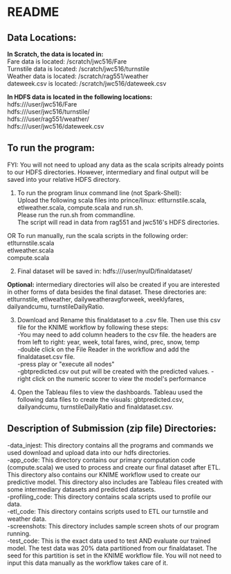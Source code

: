 # README

## Data Locations:
__In Scratch, the data is located in:__  
Fare data is located: /scratch/jwc516/Fare  
Turnstile data is located: /scratch/jwc516/turnstile  
Weather data is located: /scratch/rag551/weather  
dateweek.csv is located: /scratch/jwc516/dateweek.csv  

__In HDFS data is located in the following locations:__   
hdfs:///user/jwc516/Fare  
hdfs:///user/jwc516/turnstile/  
hdfs:///user/rag551/weather/  
hdfs:///user/jwc516/dateweek.csv  

## To run the program:
FYI: You will not need to upload any data as the scala scripits already points to our HDFS directories.
However, intermediary and final output will be saved into your relative HDFS directory.

1) To run the program linux command line (not Spark-Shell):  
Upload the following scala files into prince/linux: etlturnstile.scala, etlweather.scala, compute.scala and run.sh.  
Please run the run.sh from commandline.  
The script will read in data from rag551 and jwc516's HDFS directories.  

 OR
 To run manually, run the scala scripts in the following order:  
 etlturnstile.scala  
 etlweather.scala  
 compute.scala  

2) Final dataset will be saved in: hdfs:///user/nyuID/finaldataset/

__Optional:__ intermediary directories will also be created if you are interested in other forms of data besides the final dataset. These directories are: etlturnstile, etlweather, dailyweatheravgforweek, weeklyfares, dailyandcumu, turnstileDailyRatio.

3) Download and Rename this finaldataset to a .csv file. Then use this csv file for the KNIME workflow by following these steps:  
-You may need to add column headers to the csv file. the headers are from left to right: year,	week,	total fares,	wind,	prec,	snow,	temp  
-double click on the File Reader in the workflow and add the finaldataset.csv file.  
-press play or "execute all nodes"  
-gbtpredicted.csv out put will be created with the predicted values. 
-right click on the numeric scorer to view the model's performance  

4. Open the Tableau files to view the dashboards. Tableau used the following data files to create the visuals: gbtpredicted.csv, dailyandcumu, turnstileDailyRatio and finaldataset.csv.



## Description of Submission (zip file) Directories:
-data_injest: This directory contains all the programs and commands we used download and upload data into our hdfs directories.  
-app_code: This directory contains our primary computation code (compute.scala) we used to process and create our final dataset after ETL. This directory also contains our KNIME workflow used to create our predictive model. This directory also includes are Tableau files created with some intermediary datasets and predicted datasets.  
-profiling_code: This directory contains scala scripts used to profile our data.  
-etl_code: This directory contains scripts used to ETL our turnstile and weather data.  
-screenshots: This directory includes sample screen shots of our program running.  
-test_code: This is the exact data used to test AND evaluate our trained model. The test data was 20% data partitioned from our finaldataset. The seed for this partition is set in the KNIME workflow file. You will not need to input this data manually as the workflow takes care of it. 
